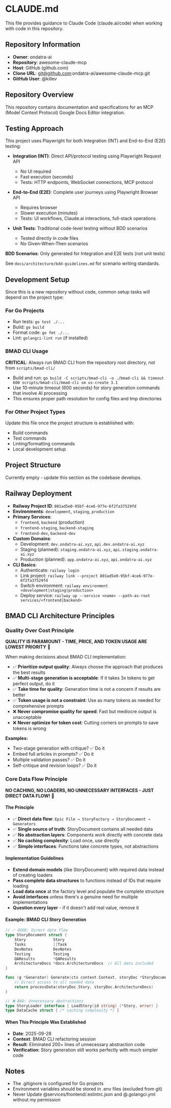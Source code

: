 # CLAUDE.md

This file provides guidance to Claude Code (claude.ai/code) when working with code in this repository.

## Repository Information

- **Owner**: ondatra-ai
- **Repository**: awesome-claude-mcp
- **Host**: GitHub (github.com)
- **Clone URL**: git@github.com:ondatra-ai/awesome-claude-mcp.git
- **GitHub User**: @killev

## Repository Overview

This repository contains documentation and specifications for an MCP (Model Context Protocol) Google Docs Editor integration.

## Testing Approach

This project uses Playwright for both Integration (INT) and End-to-End (E2E) testing:

- **Integration (INT)**: Direct API/protocol testing using Playwright Request API
  - No UI required
  - Fast execution (seconds)
  - Tests: HTTP endpoints, WebSocket connections, MCP protocol

- **End-to-End (E2E)**: Complete user journeys using Playwright Browser API
  - Requires browser
  - Slower execution (minutes)
  - Tests: UI workflows, Claude.ai interactions, full-stack operations

- **Unit Tests**: Traditional code-level testing without BDD scenarios
  - Tested directly in code files
  - No Given-When-Then scenarios

**BDD Scenarios**: Only generated for Integration and E2E tests (not unit tests)

See `docs/architecture/bdd-guidelines.md` for scenario writing standards.

## Development Setup

Since this is a new repository without code, common setup tasks will depend on the project type:

### For Go Projects
- Run tests: `go test ./...`
- Build: `go build`
- Format code: `go fmt ./...`
- Lint: `golangci-lint run` (if installed)

### BMAD CLI Usage
**CRITICAL**: Always run BMAD CLI from the repository root directory, not from `scripts/bmad-cli/`
- Build and run: `go build -C scripts/bmad-cli -o ./bmad-cli && timeout 600 scripts/bmad-cli/bmad-cli sm us-create 3.1`
- Use 10-minute timeout (600 seconds) for story generation commands that involve AI processing
- This ensures proper path resolution for config files and tmp directories

### For Other Project Types
Update this file once the project structure is established with:
- Build commands
- Test commands
- Linting/formatting commands
- Local development setup

## Project Structure

Currently empty - update this section as the codebase develops.

## Railway Deployment

- **Railway Project ID**: `801ad5e0-95bf-4ce6-977e-6f2fa37529fd`
- **Environments**: `development`, `staging`, `production`
- **Primary Services**:
  - `frontend`, `backend` (production)
  - `frontend-staging`, `backend-staging`
  - `frontend-dev`, `backend-dev`
- **Custom Domains**:
  - Development: `dev.ondatra-ai.xyz`, `api.dev.ondatra-ai.xyz`
  - Staging (planned): `staging.ondatra-ai.xyz`, `api.staging.ondatra-ai.xyz`
  - Production (planned): `app.ondatra-ai.xyz`, `api.ondatra-ai.xyz`
- **CLI Basics**:
  - Authenticate: `railway login`
  - Link project: `railway link --project 801ad5e0-95bf-4ce6-977e-6f2fa37529fd`
  - Switch environment: `railway environment <development|staging|production>`
  - Deploy service: `railway up --service <name> --path-as-root services/<frontend|backend>`

## BMAD CLI Architecture Principles

### Quality Over Cost Principle
**QUALITY IS PARAMOUNT - TIME, PRICE, AND TOKEN USAGE ARE LOWEST PRIORITY** 🎯

When making decisions about BMAD CLI implementation:
- ✅ **Prioritize output quality**: Always choose the approach that produces the best results
- ✅ **Multi-stage generation is acceptable**: If it takes 3x tokens to get perfect output, do it
- ✅ **Take time for quality**: Generation time is not a concern if results are better
- ✅ **Token usage is not a constraint**: Use as many tokens as needed for comprehensive prompts
- ❌ **Never compromise quality for speed**: Fast but mediocre output is unacceptable
- ❌ **Never optimize for token cost**: Cutting corners on prompts to save tokens is wrong

**Examples:**
- Two-stage generation with critique? ✅ Do it
- Embed full articles in prompts? ✅ Do it
- Multiple validation passes? ✅ Do it
- Self-critique and revision loops? ✅ Do it

### Core Data Flow Principle
**NO CACHING, NO LOADERS, NO UNNECESSARY INTERFACES - JUST DIRECT DATA FLOW!** 🎉

#### The Principle
- ✅ **Direct data flow**: `Epic File → StoryFactory → StoryDocument → Generators`
- ✅ **Single source of truth**: StoryDocument contains all needed data
- ✅ **No abstraction layers**: Components work directly with concrete data
- ✅ **No caching complexity**: Load once, use directly
- ✅ **Simple interfaces**: Functions take concrete types, not abstractions

#### Implementation Guidelines
- **Extend domain models** (like StoryDocument) with required data instead of creating loaders
- **Pass complete data structures** to functions instead of IDs that require loading
- **Load data once** at the factory level and populate the complete structure
- **Avoid interfaces** unless there's a genuine need for multiple implementations
- **Question every layer** - if it doesn't add real value, remove it

#### Example: BMAD CLI Story Generation
```go
// ✅ GOOD: Direct data flow
type StoryDocument struct {
    Story            Story
    Tasks            []Task
    DevNotes         DevNotes
    Testing          Testing
    QAResults        *QAResults
    ArchitectureDocs *docs.ArchitectureDocs  // All data included
}

func (g *Generator) Generate(ctx context.Context, storyDoc *StoryDocument) (Result, error) {
    // Direct access to all needed data
    return processData(storyDoc.Story, storyDoc.ArchitectureDocs)
}

// ❌ BAD: Unnecessary abstractions
type StoryLoader interface { LoadStory(id string) (*Story, error) }
type DataCache struct { /* caching complexity */ }
```

#### When This Principle Was Established
- **Date**: 2025-09-28
- **Context**: BMAD CLI refactoring session
- **Result**: Eliminated 200+ lines of unnecessary abstraction code
- **Verification**: Story generation still works perfectly with much simpler code

## Notes

- The .gitignore is configured for Go projects
- Environment variables should be stored in .env files (excluded from git)
- Never Update @services/frontend/.eslintrc.json and @.golangci.yml without my permission
